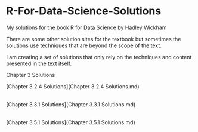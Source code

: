 # R-For-Data-Science-Solutions

My solutions for the book R for Data Science by Hadley Wickham  

There are some other solution sites for the textbook but sometimes the solutions use techniques that are beyond the scope of the text.

I am creating a set of solutions that only rely on the techniques and content presented in the text itself.  

Chapter 3 Solutions

[Chapter 3.2.4 Solutions](Chapter 3.2.4 Solutions.md)  
&nbsp;

[Chapter 3.3.1 Solutions](Chapter 3.3.1 Solutions.md)  
&nbsp;

[Chapter 3.5.1 Solutions](Chapter 3.5.1 Solutions.md)  


